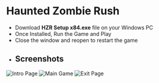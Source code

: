 # Haunted Zombie Rush

 - Download **HZR Setup x84.exe** file on your Windows PC
 - Once Installed, Run the Game and Play
 - Close the window and reopen to restart the game
 - ## Screenshots
 ![Intro Page](https://photos.google.com/album/AF1QipPDZYRm0LjzjzFtxcdtk90HJ629G8t9e5bxqyNM/photo/AF1QipNyzcetzQuiyg9KqXC1fhg56DHXutxKLB9kWl8Z)
 ![Main Game](https://postimg.cc/2VcXnfdt)
 ![Exit Page](https://postimg.cc/zyHpWHGL)
 
 
 
